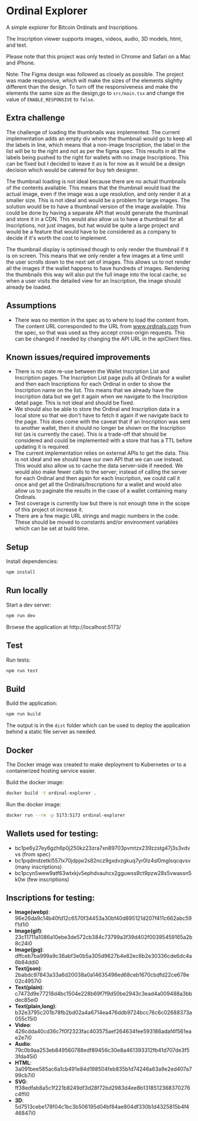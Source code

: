 # Ordinal Explorer

A simple explorer for Bitcoin Ordinals and Inscriptions.

The Inscription viewer supports images, videos, audio, 3D models, html, and text.

Please note that this project was only tested in Chrome and Safari on a Mac and iPhone.

Note:
The Figma design was followed as closely as possible. The project was made responsive, which will make the sizes of the elements slightly different than the design. To turn off the responsiveness and make the elements the same size as the design,go to `src/main.tsx` and change the value of `ENABLE_RESPONSIVE` to `false`.

## Extra challenge

The challenge of loading the thumbnails was implemented. The current implementation adds an empty div where the thumbnail would go to keep all the labels in line, which means that a non-image Inscription, the label in the list will be to the right and not as per the figma spec. This results in all the labels being pushed to the right for wallets with no image Inscriptions. This can be fixed but I decided to leave it as is for now as it would be a design decision which would be catered for buy teh designer.

The thumbnail loading is not ideal because there are no actual thumbnails of the contents available. This means that the thumbnail would load the actual image, even if the image was a uge resolution, and only render it at a smaller size. This is not ideal and would be a problem for large images. The solution would be to have a thumbnail version of the image available. This could be done by having a separate API that would generate the thumbnail and store it in a CDN. This would also allow us to have a thumbnail for all Inscriptions, not just images, but hat would be quite a large project and would be a feature that would have to be considered as a company to decide if it's worth the cost to implement.

The thumbnail display is optimised though to only render the thumbnail if it is on screen. This means that we only render a few images at a time until the user scrolls down to the next set of images. This allows us to not render all the images if the wallet happens to have hundreds of images. Rendering the thumbnails this way will also put the full image into the local cache, so when a user visits the detailed view for an Inscription, the image should already be loaded.

## Assumptions
- There was no mention in the spec as to where to load the content from. The content URL corresponded to the URL from www.ordinals.com from the spec, so that was used as they accept cross-origin requests. This can be changed if needed by changing the API URL in the apiClient files.

## Known issues/required improvements
- There is no state re-use between the Wallet Inscription List and Inscription pages. The Inscription List page pulls all Ordinals for a wallet and then each Inscriptions for each Ordinal in order to show the Inscription name on the list. This means that we already have the Inscription data but we get it again when we navigate to the Inscription detail page. This is not ideal and should be fixed.
- We should also be able to store the Ordinal and Inscription data in a local store so that we don't have to fetch it again if we navigate back to the page. This does come with the caveat that if an Inscription was sent to another wallet, then it should no longer be shown on the Inscription list (as is currently the case). This is a trade-off that should be considered and could be implemented with a store that has a TTL before updating it is required.
- The current implementation relies on external APIs to get the data. This is not ideal and we should have our own API that we can use instead. This would also allow us to cache the data server-side if needed. We would also make fewer calls to the server; instead of calling the server for each Ordinal and then again for each Inscription, we could call it once and get all the Ordinals/Inscriptions for a wallet and would also allow us to paginate the results in the case of a wallet containing many Ordinals.
- Test coverage is currently low but there is not enough time in the scope of this project ot increase it.
- There are a few magic URL strings and magic numbers in the code. These should be moved to constants and/or environment variables which can be set at build time.

## Setup

Install dependencies:

```bash
npm install
```

## Run locally

Start a dev server:

```bash
npm run dev
```

Browse the application at http://localhost:5173/

## Test

Run tests:

  ```bash
  npm run test
  ```

## Build

Build the application:

```bash
npm run build
```

The output is in the `dist` folder which can be used to deploy the application behind a static file server as needed.

## Docker

The Docker image was created to make deployment to Kubernetes or to a containerized hosting service easier.

Build the docker image:

```bash
docker build -t ordinal-explorer .
```

Run the docker image:

```bash
docker run --rm -p 5173:5173 ordinal-explorer
```

## Wallets used for testing:
- bc1pe6y27ey6gzh6p0j250kz23zra7xn89703pvmtzx239zzstg47j3s3vdvvs (from spec)
- bc1pqdmdzetkl557lx70jdpjw2s82ncz9gxdvzgkuq7yr0lz4sl0mglsqcqvsv (many inscriptions)
- bc1pcyn5wew9atf63wtxkjv5ephdvauhcx2gguwss9ct9pzw28s5vwassn5k0w (few inscriptions)

## Inscriptions for testing:

- **Image(webp)**: 96e26da9c14b40fd12c6570f34453a30bf40d895121d207f411c662abc59f1d1i0
- **Image(gif)**: 23c11711a1086a10ebe3de572cb384c73799a3f39d402f00395459165a2b8c24i0
- **Image(jpg)**: dffceb7ba999a9c36abf3e0b5a305d9627b4e82ec6b2e30336cde6dc4a6b84ddi0
- **Text(json)**: 2babdc97843a33a6d20038a0a14635496ed68ceb1670cbdfd22ce678e02c4957i0
- **Text(plain)**: c7473d9e77218d4bc1504e228b69f7f9d50be2943c3ead4a009488a3bbdec85ei0
- **Text(plain,long)**: b32e3795c201b78fb2bd02a4a6714ea476ddb9724bcc76c6c02688373a055c15i0
- **Video**: 426cdda40cd36c7f0f2323fac403575aef264634fee593186adaf4f561eae2e7i0
- **Audio**: 79c0b9aa253eb849560788edf89456c30e8a461393312fb41d707de3f53fda45i0
- **HTML**: 3a091bee585ac6a1cb491e84d198504feb835b1d74246a63a9e2ed407a799cb7i0
- **SVG**: ff38edfab8a5c1f221b8249df3d28f72bd2983d4ee8b1318512368370276c4ffi0
- **3D**: 5d7513cebe178f04c1bc3b506195d04bf84ae804df330b1d4325815b4f446847i0
